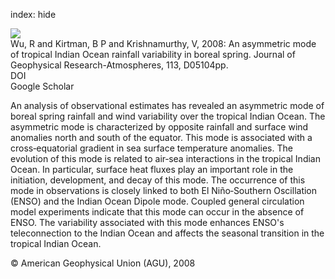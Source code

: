 index: hide

<div class="Citation">
    <div class="Citation-thumb CitationThumb-linked"  data-href="https://doi.org/10.1029/2007jd009316">
      <img src="https://static.claimspace.cloud/climate-study-static/refs/thumbs/14/Wu_et_al_2008-thumb.png" />
    </div>

  <div class="Citation-body">
    <div class="Citation-text">Wu, R and Kirtman, B P and Krishnamurthy, V, 2008: An asymmetric mode of tropical Indian Ocean rainfall variability in boreal spring. <span class="Article-journal">Journal of Geophysical Research-Atmospheres, </span><span class="Article-volume">113, </span>D05104pp.</div>
    <div class="Citation-links">
      <div class="CitationLink" data-href="https://doi.org/10.1029/2007jd009316">
        <div class="CitationLink-icon CitationLink-Doi"></div>
        <div class="CitationLink-text">DOI</div>
      </div>
      <div class="CitationLink" data-href="https://scholar.google.com/scholar?q=10.1029/2007jd009316">
        <div class="CitationLink-icon CitationLink-Scholar"></div>
        <div class="CitationLink-text">Google Scholar</div>
      </div>
    </div>
  </div>
</div>

An analysis of observational estimates has revealed an asymmetric mode of boreal spring rainfall and wind variability over the tropical Indian Ocean. The asymmetric mode is characterized by opposite rainfall and surface wind anomalies north and south of the equator. This mode is associated with a cross‐equatorial gradient in sea surface temperature anomalies. The evolution of this mode is related to air‐sea interactions in the tropical Indian Ocean. In particular, surface heat fluxes play an important role in the initiation, development, and decay of this mode. The occurrence of this mode in observations is closely linked to both El Niño‐Southern Oscillation (ENSO) and the Indian Ocean Dipole mode. Coupled general circulation model experiments indicate that this mode can occur in the absence of ENSO. The variability associated with this mode enhances ENSO's teleconnection to the Indian Ocean and affects the seasonal transition in the tropical Indian Ocean.

<div class="Citation-copy">
&copy; American Geophysical Union (AGU), 2008
</div>